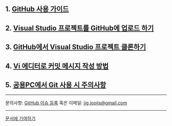 ## 1. [GitHub 사용 가이드](github-for-newbie.html)
## 2. [Visual Studio 프로젝트를 GitHub에 업로드 하기](upload-visual-studio-project.html)
## 3. [GitHub에서 Visual Studio 프로젝트 클론하기](clone-vs-project-from-github.html)
## 4. [Vi 에디터로 커밋 메시지 작성 방법](how-to-write-commit-messages-using-vi.html)
## 5. [공용PC에서 Git 사용 시 주의사항](notices-to-use-git-on-laboratory-pc.html)

- - -
문의사항: [GitHub 이슈 등록](https://github.com/CAU-DOSC/cau-dosc.github.io/issues/new) 혹은 이메일: jjg.joojis@gmail.com

- - -
[문서에 기여하기](contribution.md)
